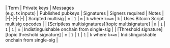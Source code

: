 | Term | Private keys | Messages<br>(e.g. tx inputs) | Published pubkeys | Signatures | Signers required | Notes |
|-|-|-|-|-|
| Scripted multisig | `m` | `1` | `m` | `k` where `k<=m` | `k` | Uses Bitcoin Script multisig opcodes |
| [Scriptless multisignatures][topic multisignature] | `m` | `1` | `1` | `1` | `m` | Indistinguishable onchain from single-sig |
| [Threshold signature][topic threshold signature] | `m` | `1` | `1` | `1` | `k` where `k<=m` | Indistinguishable onchain from single-sig |

